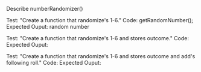 Describe numberRandomizer()

Test: "Create a function that randomize's 1-6."
Code: getRandomNumber();
Expected Ouput: random number

Test: "Create a function that randomize's 1-6 and stores outcome."
Code:
Expected Ouput:

Test: "Create a function that randomize's 1-6 and stores outcome and add's following roll."
Code:
Expected Ouput: